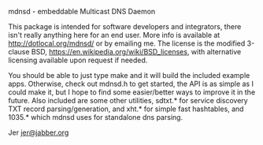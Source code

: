 mdnsd - embeddable Multicast DNS Daemon

This package is intended for software developers and integrators, there isn't really anything here for an end 
user. More info is available at http://dotlocal.org/mdnsd/ or by emailing me.  The license is the modified
3-clause BSD, https://en.wikipedia.org/wiki/BSD_licenses, with alternative licensing available upon request
if needed.

You should be able to just type make and it will build the included example apps.  Otherwise, check out mdnsd.h 
to get started, the API is as simple as I could make it, but I hope to find some easier/better ways to improve it 
in the future.  Also included are some other utilities, sdtxt.* for service discovery TXT record 
parsing/generation, and xht.* for simple fast hashtables, and 1035.* which mdnsd uses for standalone dns parsing.

Jer
jer@jabber.org
